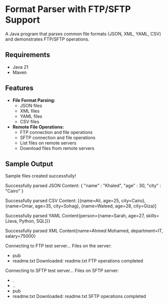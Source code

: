 # Format Parser with FTP/SFTP Support
A Java program that parses common file formats (JSON, XML, YAML, CSV) and demonstrates FTP/SFTP operations.

## Requirements
- Java 21
- Maven

## Features
- **File Format Parsing:**
  - JSON files
  - XML files  
  - YAML files
  - CSV files
- **Remote File Operations:**
  - FTP connection and file operations
  - SFTP connection and file operations
  - List files on remote servers
  - Download files from remote servers

## Sample Output
Sample files created successfully!

Successfully parsed JSON
Content: {
  "name" : "Khaled",
  "age" : 30,
  "city" : "Cairo"
}

Successfully parsed CSV
Content: [{name=Ali, age=25, city=Cairo}, {name=Omar, age=35, city=Sohag}, {name=Waleed, age=28, city=Giza}]

Successfully parsed YAML
Content{person={name=Sarah, age=27, skills=[Java, Python, SQL]}}

Successfully parsed XML
Content{name=Ahmed Mohamed, department=IT, salary=75000}

Connecting to FTP test server...
Files on the server:
- pub
- readme.txt
Downloaded: readme.txt
FTP operations completed

Connecting to SFTP test server...
Files on SFTP server:
- .
- ..
- pub
- readme.txt
Downloaded: readme.txt
SFTP operations completed
